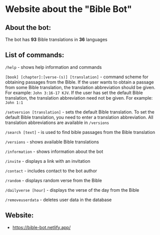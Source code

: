 # Website about the "Bible Bot"

## About the bot: 

The bot has **93** Bible translations in **36** languages

## **List of commands:**

`/help` - shows help information and commands

`[book] [chapter]:[verse-(s)] [translation]` - command scheme for obtaining passages from the Bible. If the user wants to obtain a passage from some Bible translation, the translation abbreviation should be given. For example: `John 3:16-17 KJV`. If the user has set the default Bible translation, the translation abbreviation need not be given. For example: `John 1:1`

`/setversion [translation]` - sets the default Bible translation. To set the default Bible translation, you need to enter a translation abbreviation. All translation abbreviations are available in `/versions`

`/search [text]` - is used to find bible passages from the Bible translation

`/versions` - shows available Bible translations

`/information` - shows information about the bot

`/invite` - displays a link with an invitation

`/contact` - includes contact to the bot author

`/random` - displays random verse from the Bible

`/dailyverse [hour]` - displays the verse of the day from the Bible

`/removeuserdata` - deletes user data in the database

## **Website:** 

* https://bible-bot.netlify.app/
